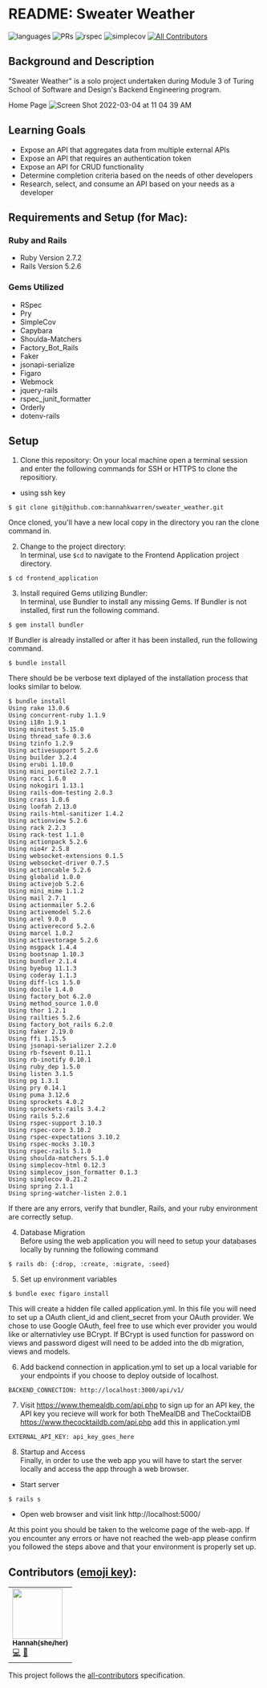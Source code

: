 # README: Sweater Weather

![languages](https://img.shields.io/github/languages/top/cuisine-odyssey/frontend_application?color=red)
![PRs](https://img.shields.io/github/issues-pr-closed/cuisine-odyssey/frontend_application)
![rspec](https://img.shields.io/gem/v/rspec?color=blue&label=rspec)
![simplecov](https://img.shields.io/gem/v/simplecov?color=blue&label=simplecov) <!-- ALL-CONTRIBUTORS-BADGE:START - Do not remove or modify this section -->
[![All Contributors](https://img.shields.io/badge/contributors-6-orange.svg?style=flat)](#contributors-)
<!-- ALL-CONTRIBUTORS-BADGE:END -->


## Background and Description

"Sweater Weather" is a solo project undertaken during Module 3 of Turing School of Software and Design's Backend Engineering program.

Home Page
![Screen Shot 2022-03-04 at 11 04 39 AM](https://user-images.githubusercontent.com/90224504/156797954-6f9caba9-2ab6-4650-98d9-db4c37339c9d.png)


## Learning Goals

- Expose an API that aggregates data from multiple external APIs
- Expose an API that requires an authentication token
- Expose an API for CRUD functionality
- Determine completion criteria based on the needs of other developers
- Research, select, and consume an API based on your needs as a developer


## Requirements and Setup (for Mac):

### Ruby and Rails
- Ruby Version 2.7.2
- Rails Version 5.2.6

### Gems Utilized
- RSpec 
- Pry
- SimpleCov
- Capybara
- Shoulda-Matchers 
- Factory_Bot_Rails
- Faker
- jsonapi-serialize
- Figaro
- Webmock
- jquery-rails
- rspec_junit_formatter
- Orderly
- dotenv-rails

## Setup
1. Clone this repository:
On your local machine open a terminal session and enter the following commands for SSH or HTTPS to clone the repositiory.


- using ssh key <br>
```shell
$ git clone git@github.com:hannahkwarren/sweater_weather.git
```

Once cloned, you'll have a new local copy in the directory you ran the clone command in.

2. Change to the project directory:<br>
In terminal, use `$cd` to navigate to the Frontend Application project directory.

```shell
$ cd frontend_application
```

3. Install required Gems utilizing Bundler: <br>
In terminal, use Bundler to install any missing Gems. If Bundler is not installed, first run the following command.

```shell
$ gem install bundler
```

If Bundler is already installed or after it has been installed, run the following command.

```shell
$ bundle install
```

There should be be verbose text diplayed of the installation process that looks similar to below.

```shell
$ bundle install
Using rake 13.0.6
Using concurrent-ruby 1.1.9
Using i18n 1.9.1
Using minitest 5.15.0
Using thread_safe 0.3.6
Using tzinfo 1.2.9
Using activesupport 5.2.6
Using builder 3.2.4
Using erubi 1.10.0
Using mini_portile2 2.7.1
Using racc 1.6.0
Using nokogiri 1.13.1
Using rails-dom-testing 2.0.3
Using crass 1.0.6
Using loofah 2.13.0
Using rails-html-sanitizer 1.4.2
Using actionview 5.2.6
Using rack 2.2.3
Using rack-test 1.1.0
Using actionpack 5.2.6
Using nio4r 2.5.8
Using websocket-extensions 0.1.5
Using websocket-driver 0.7.5
Using actioncable 5.2.6
Using globalid 1.0.0
Using activejob 5.2.6
Using mini_mime 1.1.2
Using mail 2.7.1
Using actionmailer 5.2.6
Using activemodel 5.2.6
Using arel 9.0.0
Using activerecord 5.2.6
Using marcel 1.0.2
Using activestorage 5.2.6
Using msgpack 1.4.4
Using bootsnap 1.10.3
Using bundler 2.1.4
Using byebug 11.1.3
Using coderay 1.1.3
Using diff-lcs 1.5.0
Using docile 1.4.0
Using factory_bot 6.2.0
Using method_source 1.0.0
Using thor 1.2.1
Using railties 5.2.6
Using factory_bot_rails 6.2.0
Using faker 2.19.0
Using ffi 1.15.5
Using jsonapi-serializer 2.2.0
Using rb-fsevent 0.11.1
Using rb-inotify 0.10.1
Using ruby_dep 1.5.0
Using listen 3.1.5
Using pg 1.3.1
Using pry 0.14.1
Using puma 3.12.6
Using sprockets 4.0.2
Using sprockets-rails 3.4.2
Using rails 5.2.6
Using rspec-support 3.10.3
Using rspec-core 3.10.2
Using rspec-expectations 3.10.2
Using rspec-mocks 3.10.3
Using rspec-rails 5.1.0
Using shoulda-matchers 5.1.0
Using simplecov-html 0.12.3
Using simplecov_json_formatter 0.1.3
Using simplecov 0.21.2
Using spring 2.1.1
Using spring-watcher-listen 2.0.1
```

If there are any errors, verify that bundler, Rails, and your ruby environment are correctly setup.

4. Database Migration<br>
Before using the web application you will need to setup your databases locally by running the following command

```shell
$ rails db: {:drop, :create, :migrate, :seed}
```

5. Set up environment variables

```shell
$ bundle exec figaro install
```
This will create a hidden file called application.yml. In this file you will need to set up a OAuth client_id and client_secret from your OAuth provider. We chose to use Google OAuth, feel free to use which ever provider you would like or alternativley use BCrypt. If BCrypt is used function for password on views and password digest will need to be added into the db migration, views and models.

6. Add backend connection in application.yml to set up a local variable for your endpoints if you choose to deploy outside of localhost.<br>

```shell
BACKEND_CONNECTION: http://localhost:3000/api/v1/ 
```

7. Visit https://www.themealdb.com/api.php to sign up for an API key, the API key you recieve will work for both TheMealDB and TheCocktailDB https://www.thecocktaildb.com/api.php add this in application.yml <br>

```shell
EXTERNAL_API_KEY: api_key_goes_here
```

8. Startup and Access<br>
Finally, in order to use the web app you will have to start the server locally and access the app through a web browser. 
- Start server
```shell
$ rails s
```

- Open web browser and visit link
    http://localhost:5000/
    
At this point you should be taken to the welcome page of the web-app. If you encounter any errors or have not reached the web-app please confirm you followed the steps above and that your environment is properly set up.



## **Contributors** ([emoji key](https://allcontributors.org/docs/en/emoji-key)):

<!-- ALL-CONTRIBUTORS-LIST:START - Do not remove or modify this section -->
<!-- prettier-ignore-start -->
<!-- markdownlint-disable -->
<table>
  <tr>
    <td align="left"><a href="https://github.com/hannahkwarren"><img src="https://avatars.githubusercontent.com/u/17674781?v=4" width="100px;" alt=""/><br /><sub><b>Hannah(she/her)</b></sub></a><br /><a href="https://github.com/sweater_weather/commits?author=hannahkwarren" title="Code">💻</a> <a href="https://github.com/sweater_weather/pulls?q=is%3Apr+author%3Ahannahkwarren" title="Reviewed Pull Requests">👀</a>
     </td>
  </tr>
</table>

<!-- markdownlint-restore -->
<!-- prettier-ignore-end -->

<!-- ALL-CONTRIBUTORS-LIST:END -->

This project follows the [all-contributors](https://github.com/all-contributors/all-contributors) specification.
<!--
